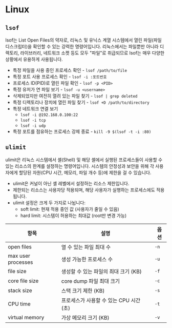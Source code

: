 # Linux

## `lsof`

lsof는 List Open Files의 약자로, 리눅스 및 유닉스 계열 시스템에서 열린 파일(파일 디스크립터)을 확인할 수 있는 강력한 명령어입니다. 
리눅스에서는 파일뿐만 아니라 디렉토리, 라이브러리, 네트워크 소켓 등도 모두 "파일"로 취급되므로 lsof는 매우 다양한 상황에서 유용하게 사용됩니다.

* 특정 파일을 사용 중인 프로세스 확인 - `lsof /path/to/file`
* 특정 포트 사용 프로세스 확인 - `lsof -i :포트번호`
* 프로세스 ID(PID)로 열린 파일 확인 - `lsof -p <PID>`
* 특정 유저가 연 파일 보기 - `lsof -u <username>`
* 삭제되었지만 여전히 열려 있는 파일 찾기 - `lsof | grep deleted`
* 특정 디렉토리나 장치에 열린 파일 찾기 - `lsof +D /path/to/directory`
* 특정 네트워크 연결 보기
  * `lsof -i @192.168.0.100:22`
  * `lsof -i tcp`
  * `lsof -i udp`
* 특정 포트를 점유하는 프로세스 강제 종료 - `kill -9 $(lsof -t -i :80)`

## `ulimit`

ulimit은 리눅스 시스템에서 셸(Shell) 및 해당 셸에서 실행된 프로세스들이 사용할 수 있는 리소스의 한계를 설정하는 명령어입니다. 
시스템의 안정성과 보안을 위해 각 사용자에게 할당된 자원(CPU 시간, 메모리, 파일 개수 등)에 제한을 걸 수 있습니다.

* ulimit은 커널이 아닌 셸 레벨에서 설정하는 리소스 제한입니다.
* 제한되는 리소스는 사용자당 적용되며, 해당 사용자가 실행하는 프로세스에도 적용됩니다.
* ulimit 설정은 크게 두 가지로 나뉩니다:
  * soft limit: 현재 적용 중인 값 (사용자가 줄일 수 있음)
  * hard limit: 시스템이 허용하는 최대값 (root만 변경 가능)


| 항목                 | 설명                        | 옵션   |
| ------------------ | ------------------------- | ---- |
| open files         | 열 수 있는 파일 최대 수            | `-n` |
| max user processes | 생성 가능한 프로세스 수             | `-u` |
| file size          | 생성할 수 있는 파일의 최대 크기 (KB)   | `-f` |
| core file size     | core dump 파일 최대 크기        | `-c` |
| stack size         | 스택 크기 제한 (KB)             | `-s` |
| CPU time           | 프로세스가 사용할 수 있는 CPU 시간 (초) | `-t` |
| virtual memory     | 가상 메모리 크기 (KB)            | `-v` |

